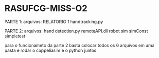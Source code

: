 # RASUFCG-MISS-O2

PARTE 1:
arquivos:
RELATORIO 1
handtracking.py


PARTE 2:
arquivos:
hand detection.py
remoteAPI.dll
robot
sim
simConst
simpletest

para o funcionameto da parte 2 basta colocar todos os 6 arquivos em uma pasta e rodar o coppeliasim e o python juntos
